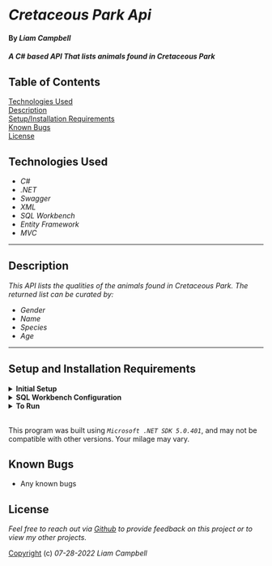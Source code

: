 # _Cretaceous Park Api_

#### By _Liam Campbell_



#### _A C# based API That lists animals found in Cretaceous Park_

## Table of Contents

[Technologies Used](#technologies-used)  
[Description](#description)  
[Setup/Installation Requirements](#setup-and-installation-requirements)  
[Known Bugs](#known-bugs)  
[License](#License)

## Technologies Used

* _C#_
* _.NET_
* _Swagger_
* _XML_
* _SQL Workbench_
* _Entity Framework_
* _MVC_


---
## Description
_This API lists the qualities of the animals found in Cretaceous Park. The returned list can be curated by:_
* _Gender_
* _Name_
* _Species_
* _Age_




---
## Setup and Installation Requirements

<details>
<summary><strong>Initial Setup</strong></summary>
<ol>
<li>Copy the git repository url: https://github.com/lcmpbll/Cretaceous22Park
<li>Open a shell program and navigate to your desktop.
<li>Clone the repository for this project using the "git clone" command and including the copied URL.
<li>While still in the shell program, navigate to the root directory of the newly created file named "CretaceousPark.Solution".
<li>From the root directory, navigate to the "CretaceousPark" directory.
<li>Move onto "SQL Workbench" instructions below to re-create database necessary to run this project.
<br>
</details>

<details>
<summary><strong>SQL Workbench Configuration</strong></summary>
<ol>
<li>Create an appsetting.json file in the "CretaceousPark" directory of the project*  
   <pre>CretaceousPark.Solution
   └── CretaceousPark
    └── appsetting.json</pre>
<li> Insert the following code** : <br>

<pre>{
  "ConnectionStrings": {
    "DefaultConnection": "Server=localhost;Port=3306;database=cretaceous_park;uid=root;pwd=[YOUR-PASSWORD-HERE];"
  }
}</pre>
<small>*note: you must include your password in the code block section labeled "YOUR-PASSWORD-HERE".</small>
<small>**note: if you plan to push this cloned project to a public-facing repository, remember to add the appsettings.json file to your .gitignore before doing so.</small>

<li>Once "appsettings.json" file has been created, navigate back to SQL Workbench.


</details>

<details>
<summary><strong>To Run</strong></summary>
Navigate to:  
   <pre>CretaceousPark.Solution
   └── <strong>CretaceousPark</strong></pre>

Run `$ dotnet restore` in the console.<br>
Run `$ dotnet database update` in the console.<br>
Run `$ dotnet run` in the console
* _To view more information view localhost:{yourlocalhost}/index.html_
</details>

<br>

This program was built using *`Microsoft .NET SDK 5.0.401`*, and may not be compatible with other versions. Your milage may vary.

## Known Bugs

* Any known bugs

## License

_Feel free to reach out via [Github](github.com.lcmpbll) to provide feedback on this project or to view my other projects._

[Copyright](/LICENSE) (c) _07-28-2022_ _Liam Campbell_
